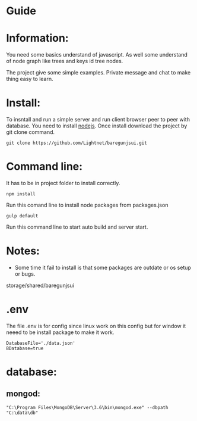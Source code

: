 # Guide

# Information:
 You need some basics understand of javascript. As well some understand of node graph like trees and keys id tree nodes.

 The project give some simple examples. Private message and chat to make thing easy to learn.

# Install:
 To insntall and run a simple server and run client browser peer to peer with database. You need to install [nodejs](https://nodejs.org). Once install download the project by git clone command.

```
git clone https://github.com/Lightnet/baregunjsui.git
```

# Command line:
It has to be in project folder to install correctly.
```
npm install
```
Run this comand line to install node packages from packages.json
```
gulp default
```
Run this command line to start auto build and server start.

# Notes:
 * Some time it fail to install is that some packages are outdate or os setup or bugs.

 storage/shared/baregunjsui

# .env

The file .env is for config since linux work on this config but for window it neeed to be install package to make it work.

```
DatabaseFile='./data.json'
BDatabase=true
```

# database:

## mongod:

```
"C:\Program Files\MongoDB\Server\3.6\bin\mongod.exe" --dbpath "C:\data\db"
```